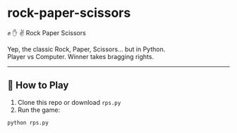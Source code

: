 # rock-paper-scissors
✊ ✋ ✌️ Rock Paper Scissors

Yep, the classic Rock, Paper, Scissors… but in Python.  
Player vs Computer. Winner takes bragging rights.  

---

## 🚀 How to Play

1. Clone this repo or download `rps.py`
2. Run the game:
```bash
python rps.py
